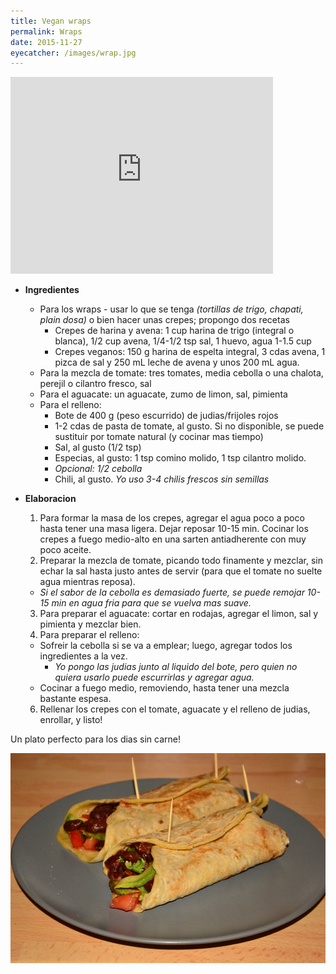 ```yaml
---
title: Vegan wraps
permalink: Wraps
date: 2015-11-27
eyecatcher: /images/wrap.jpg
---
```


<iframe width="420" height="315" src="http://www.youtube.com/embed/" frameborder="0"
allowfullscreen></iframe>

* **Ingredientes**
  * Para los wraps - usar lo que se tenga _(tortillas de trigo, chapati, plain dosa)_ o bien hacer unas crepes; propongo dos recetas
    * Crepes de harina y avena: 1 cup harina de trigo (integral o blanca), 1/2 cup avena, 1/4-1/2 tsp sal, 1 huevo, agua 1-1.5 cup
    * Crepes veganos: 150 g harina de espelta integral, 3 cdas avena, 1 pizca de sal y 250 mL leche de avena y unos 200 mL agua.
  * Para la mezcla de tomate: tres tomates, media cebolla o una chalota, perejil o cilantro fresco, sal
  * Para el aguacate: un aguacate, zumo de limon, sal, pimienta
  * Para el relleno:
    * Bote de 400 g (peso escurrido) de judias/frijoles rojos
    * 1-2 cdas de pasta de tomate, al gusto. Si no disponible, se puede sustituir por tomate natural (y cocinar mas tiempo)
    * Sal, al gusto (1/2 tsp)
    * Especias, al gusto: 1 tsp comino molido, 1 tsp cilantro molido.
    * _Opcional: 1/2 cebolla_ 
    * Chili, al gusto. _Yo uso 3-4 chilis frescos sin semillas_

* **Elaboracion**
  1. Para formar la masa de los crepes, agregar el agua poco a poco hasta tener una masa ligera. Dejar reposar 10-15 min. Cocinar los crepes a fuego medio-alto en una sarten antiadherente con muy poco aceite.
  2. Preparar la mezcla de tomate, picando todo finamente y mezclar, sin echar la sal hasta justo antes de servir (para que el tomate no suelte agua mientras reposa).
    * _Si el sabor de la cebolla es demasiado fuerte, se puede remojar 10-15 min en agua fria para que se vuelva mas suave._
  3. Para preparar el aguacate: cortar en rodajas, agregar el limon, sal y pimienta y mezclar bien. 
  4. Para preparar el relleno: 
    * Sofreir la cebolla si se va a emplear; luego, agregar todos los ingredientes a la vez. 
      * _Yo pongo las judias junto al liquido del bote, pero quien no quiera usarlo puede escurrirlas y agregar agua._
    * Cocinar a fuego medio, removiendo, hasta tener una mezcla bastante espesa.
  6. Rellenar los crepes con el tomate, aguacate y el relleno de judias, enrollar, y listo!

Un plato perfecto para los dias sin carne!



![VegetarianWrap](/images/wrap.jpg)
